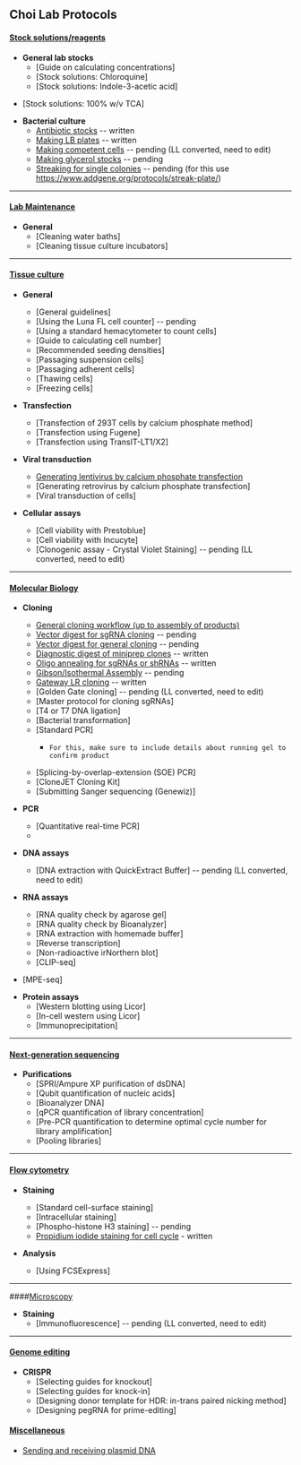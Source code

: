 ## Choi Lab Protocols

#### <u>Stock solutions/reagents</u>
- **General lab stocks**
	* [Guide on calculating concentrations]
	* [Stock solutions: Chloroquine]
	* [Stock solutions: Indole-3-acetic acid]
* [Stock solutions: 100% w/v TCA]
	
- **Bacterial culture**
	* [Antibiotic stocks](/stocks/bacterial/antibiotic_stocks.md) -- written
	* [Making LB plates](/stocks/bacterial/making_LB_plates.md) -- written
	* [Making competent cells](/stocks/bacterial/making_competent_cells.md) -- pending (LL converted, need to edit)
	* [Making glycerol stocks](/stocks/bacterial/making_glycerol_stocks.md) -- pending
	* [Streaking for single colonies](/stocks/bacterial/streaking.md) -- pending (for this use https://www.addgene.org/protocols/streak-plate/)

---
#### <u>Lab Maintenance</u>
- **General**
	* [Cleaning water baths]
	* [Cleaning tissue culture incubators]

---
#### <u>Tissue culture</u>
- **General**
	* [General guidelines]
	* [Using the Luna FL cell counter] -- pending
	* [Using a standard hemacytometer to count cells]
	* [Guide to calculating cell number]
	* [Recommended seeding densities] 
	* [Passaging suspension cells]
	* [Passaging adherent cells]
	* [Thawing cells]
	* [Freezing cells]

- **Transfection**
	* [Transfection of 293T cells by calcium phosphate method]
	* [Transfection using Fugene]
	* [Transfection using TransIT-LT1/X2]

- **Viral transduction**
	* [Generating lentivirus by calcium phosphate transfection](/cell/lentiviral_transduction.md)
	* [Generating retrovirus by calcium phosphate transfection]
	* [Viral transduction of cells]
	
- **Cellular assays**
	* [Cell viability with Prestoblue]
	* [Cell viability with Incucyte]
	* [Clonogenic assay - Crystal Violet Staining] -- pending (LL converted, need to edit)

---
#### <u>Molecular Biology</u>
- **Cloning**
	* [General cloning workflow (up to assembly of products)](/molbio/general_cloning_workflow.md)
	* [Vector digest for sgRNA cloning](/molbio/vector_digest_for_sgRNA_cloning.md)  -- pending
	* [Vector digest for general cloning](/molbio/vector_digest_for_general_cloning.md) -- pending
	* [Diagnostic digest of miniprep clones](/molbio/diagnostic_digest_of_miniprep_clones.md)  -- written
	* [Oligo annealing for sgRNAs or shRNAs](/molbio/oligo_annealing.md)  -- written
	* [Gibson/Isothermal Assembly](/molbio/gibson_assembly.md) -- pending
	* [Gateway LR cloning](/molbio/gateway_lr.md)  -- written
	* [Golden Gate cloning] -- pending (LL converted, need to edit)
	* [Master protocol for cloning sgRNAs]
	* [T4 or T7 DNA ligation]
	* [Bacterial transformation]
	* [Standard PCR]
	  * 	For this, make sure to include details about running gel to confirm product
	* [Splicing-by-overlap-extension (SOE) PCR]
	* [CloneJET Cloning Kit]
	* [Submitting Sanger sequencing (Genewiz)]
	
- **PCR**
	* [Quantitative real-time PCR]
	* 
- **DNA assays**
	* [DNA extraction with QuickExtract Buffer] -- pending (LL converted, need to edit)
- **RNA assays**
	* [RNA quality check by agarose gel]
	* [RNA quality check by Bioanalyzer]
	* [RNA extraction with homemade buffer]
	* [Reverse transcription]
	* [Non-radioactive irNorthern blot]
	* [CLIP-seq]
* [MPE-seq]
	
- **Protein assays**
	* [Western blotting using Licor]
	* [In-cell western using Licor]
	* [Immunoprecipitation]

---
#### <u>Next-generation sequencing</u>
- **Purifications**
	* [SPRI/Ampure XP purification of dsDNA]
	* [Qubit quantification of nucleic acids]
	* [Bioanalyzer DNA]
	* [qPCR quantification of library concentration]
	* [Pre-PCR quantification to determine optimal cycle number for library amplification]
	* [Pooling libraries]

---
#### <u>Flow cytometry</u>
- **Staining**
	* [Standard cell-surface staining]
	* [Intracellular staining]
	* [Phospho-histone H3 staining] -- pending
	* [Propidium iodide staining for cell cycle](/flow/pi_staining_for_cell_cycle.md) - written

- **Analysis**
	* [Using FCSExpress]



---

####<u>Microscopy</u>
- **Staining**
	* [Immunofluorescence] -- pending (LL converted, need to edit)

---
#### <u>Genome editing</u>
- **CRISPR**
	* [Selecting guides for knockout]
	* [Selecting guides for knock-in]
	* [Designing donor template for HDR: in-trans paired nicking method]
	* [Designing pegRNA for prime-editing]

#### <u>Miscellaneous</u>
* [Sending and receiving plasmid DNA](https://help.addgene.org/hc/en-us/articles/206127485-How-do-I-process-my-Addgene-plasmid-DNA-tube-filter-paper-)

